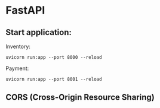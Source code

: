 # FastAPI
## Start application:
Inventory:
```
uvicorn run:app --port 8000 --reload
```

Payment:
```
uvicorn run:app --port 8001 --reload
```

## CORS (Cross-Origin Resource Sharing)
